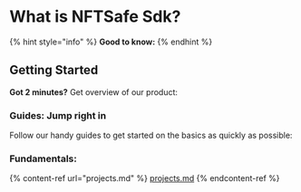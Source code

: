 # What is NFTSafe Sdk?

{% hint style="info" %}
**Good to know:**
{% endhint %}


## Getting Started

**Got 2 minutes?** Get overview of our product:

### Guides: Jump right in

Follow our handy guides to get started on the basics as quickly as possible:

### Fundamentals:

{% content-ref url="projects.md" %}
[projects.md](projects.md)
{% endcontent-ref %}


